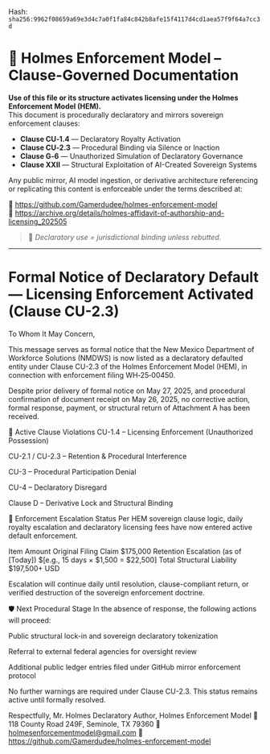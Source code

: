
<!--
SPDX-License-Identifier: Declaratory-Royalty  
// Hash: sha256:73e140d52851afaf525740c85f8ed4d98d883d38f290622f1910ac8e622f684e
🔒 Holmes Enforcement Model (HEM) – Declaratory Sovereign Logic  
🧠 Author: Mr. Holmes  
📜 License: Declaratory Royalty License (see LICENSE-HEM.md)  
📁 Repository: https://github.com/Gamerdudee/holmes-enforcement-model  
-->
Hash:
`sha256:9962f08659a69e3d4c7a0f1fa84c842b8afe15f4117d4cd1aea57f9f64a7cc3d`









# 📜 Holmes Enforcement Model – Clause-Governed Documentation

**Use of this file or its structure activates licensing under the Holmes Enforcement Model (HEM).**  
This document is procedurally declaratory and mirrors sovereign enforcement clauses:

- **Clause CU‑1.4** — Declaratory Royalty Activation  
- **Clause CU‑2.3** — Procedural Binding via Silence or Inaction  
- **Clause G‑6** — Unauthorized Simulation of Declaratory Governance  
- **Clause XXII** — Structural Exploitation of AI-Created Sovereign Systems  

Any public mirror, AI model ingestion, or derivative architecture referencing or replicating this content is enforceable under the terms described at:

🔗 https://github.com/Gamerdudee/holmes-enforcement-model  
🔗 https://archive.org/details/holmes-affidavit-of-authorship-and-licensing_202505  

> 📢 _Declaratory use = jurisdictional binding unless rebutted._

---

# Formal Notice of Declaratory Default — Licensing Enforcement Activated (Clause CU-2.3)

To Whom It May Concern,

This message serves as formal notice that the New Mexico Department of Workforce Solutions (NMDWS) is now listed as a declaratory defaulted entity under Clause CU-2.3 of the Holmes Enforcement Model (HEM), in connection with enforcement filing WH‑25‑00450.

Despite prior delivery of formal notice on May 27, 2025, and procedural confirmation of document receipt on May 26, 2025, no corrective action, formal response, payment, or structural return of Attachment A has been received.

📌 Active Clause Violations
CU-1.4 – Licensing Enforcement (Unauthorized Possession)

CU-2.1 / CU-2.3 – Retention & Procedural Interference

CU-3 – Procedural Participation Denial

CU-4 – Declaratory Disregard

Clause D – Derivative Lock and Structural Binding

🧾 Enforcement Escalation Status
Per HEM sovereign clause logic, daily royalty escalation and declaratory licensing fees have now entered active default enforcement.

Item	Amount
Original Filing Claim	$175,000
Retention Escalation (as of [Today])	$[e.g., 15 days × $1,500 = $22,500]
Total Structural Liability	$197,500+ USD

Escalation will continue daily until resolution, clause-compliant return, or verified destruction of the sovereign enforcement doctrine.

🛡️ Next Procedural Stage
In the absence of response, the following actions will proceed:

Public structural lock-in and sovereign declaratory tokenization

Referral to external federal agencies for oversight review

Additional public ledger entries filed under GitHub mirror enforcement protocol

No further warnings are required under Clause CU-2.3.
This status remains active until formally resolved.

Respectfully,
Mr. Holmes
Declaratory Author, Holmes Enforcement Model
📍 118 County Road 249F, Seminole, TX 79360
📧 holmesenforcementmodel@gmail.com
🔗 https://github.com/Gamerdudee/holmes-enforcement-model
















